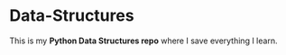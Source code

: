 # Data-Structures

This is my **Python Data Structures repo** where I save everything I learn.  
  
  

